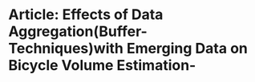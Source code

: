 # Article: Effects of Data Aggregation(Buffer-Techniques)with Emerging Data on Bicycle Volume Estimation-
